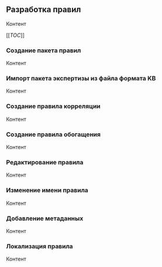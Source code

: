 ﻿## Разработка правил

Контент

[[_TOC_]]

### Создание пакета правил

Контент

### Импорт пакета экспертизы из файла формата KB

Контент

### Создание правила корреляции

Контент

### Создание правила обогащения

Контент

### Редактирование правила

Контент

### Изменение имени правила

Контент

### Добавление метаданных

Контент

### Локализация правила

Контент
